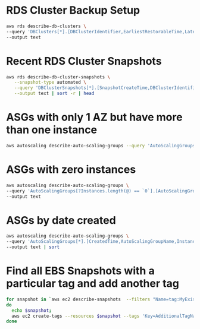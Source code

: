 
# RDS Cluster Backup Setup

```bash
aws rds describe-db-clusters \
--query 'DBClusters[*].[DBClusterIdentifier,EarliestRestorableTime,LatestRestorableTime,BackupRetentionPeriod,PreferredBackupWindow]' \
--output text
```

# Recent RDS Cluster Snapshots

```bash
aws rds describe-db-cluster-snapshots \
   --snapshot-type automated \
   --query 'DBClusterSnapshots[*].[SnapshotCreateTime,DBClusterIdentifier]' \
   --output text | sort -r | head
```

# ASGs with only 1 AZ but have more than one instance
``` bash
aws autoscaling describe-auto-scaling-groups --query 'AutoScalingGroups[?AvailabilityZones.length(@) < `3` && Instances.length(@) > `1`].{ASG:AutoScalingGroupName,DesiredCapacity:DesiredCapacity,CurrentNumInstances:Instances.length(@),NumberOfAZs:AvailabilityZones.length(@),AZs:AvailabilityZones}' > asgs-with-two-or-more-instances-but-only-one-az.json 
```

# ASGs with zero instances
``` bash
aws autoscaling describe-auto-scaling-groups \
--query 'AutoScalingGroups[?Instances.length(@) == `0`].[AutoScalingGroupName]' \
--output text
```

# ASGs by date created
``` bash
aws autoscaling describe-auto-scaling-groups \
--query 'AutoScalingGroups[*].[CreatedTime,AutoScalingGroupName,Instances.length(@)]' \
--output text | sort
```

# Find all EBS Snapshots with a particular tag and add another tag
``` bash
for snapshot in `aws ec2 describe-snapshots  --filters "Name=tag:MyExistingTagName,Values=MyExistingTagValue" --query 'Snapshots[*].SnapshotId' --output text  | xargs`; 
do 
  echo $snapshot; 
  aws ec2 create-tags --resources $snapshot --tags 'Key=AdditionalTagName,Value=AdditionalTagValue' ; 
done
```
